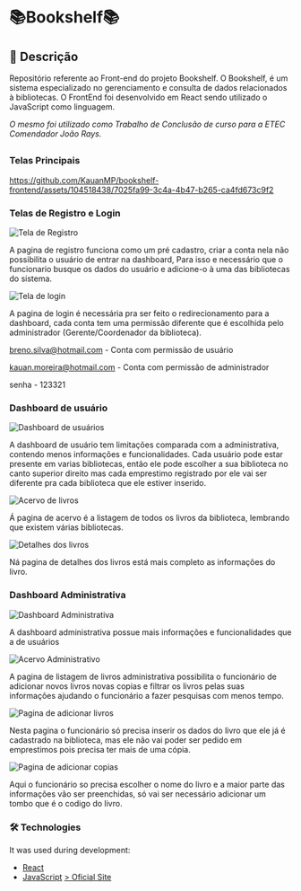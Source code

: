 # 📚Bookshelf📚
## 📖 Descrição
<p>Repositório referente ao Front-end do projeto Bookshelf. O Bookshelf, é um sistema especializado no gerenciamento e consulta de dados relacionados à bibliotecas. O FrontEnd foi desenvolvido em React sendo utilizado o JavaScript como linguagem.</p>
<p><i>O mesmo foi utilizado como Trabalho de Conclusão de curso para a ETEC Comendador João Rays.</i></p>

##

### Telas Principais


https://github.com/KauanMP/bookshelf-frontend/assets/104518438/7025fa99-3c4a-4b47-b265-ca4fd673c9f2


### Telas de Registro e Login

![Tela de Registro](https://github.com/KauanMP/bookshelf-frontend/assets/104518438/e47082fa-ef7a-4168-a3fe-2c4e1318d4fd)


A pagina de registro funciona como um pré cadastro, criar a conta nela não possibilita o usuário de entrar na dashboard, Para isso e necessário que o funcionario busque os dados do usuário e adicione-o à uma das bibliotecas do sistema.



![Tela de login](https://github.com/KauanMP/bookshelf-frontend/assets/104518438/e34b7051-e6e6-404d-92b2-6b01c4e86150)


A pagina de login é necessária pra ser feito o redirecionamento para a dashboard, cada conta tem uma permissão diferente que é escolhida pelo administrador (Gerente/Coordenador da biblioteca).

breno.silva@hotmail.com - Conta com permissão de usuário

kauan.moreira@hotmail.com - Conta com permissão de administrador

senha - 123321



### Dashboard de usuário

![Dashboard de usuários](https://github.com/KauanMP/bookshelf-frontend/assets/104518438/bcc76c97-2abd-4c4a-90cd-530f8fd7961b)


A dashboard de usuário tem limitações comparada com a administrativa, contendo menos informações e funcionalidades. Cada usuário pode estar presente em varias bibliotecas, então ele pode escolher a sua biblioteca no canto superior direito mas cada emprestimo registrado por ele vai ser diferente pra cada biblioteca que ele estiver inserido.



![Acervo de livros](https://github.com/KauanMP/bookshelf-frontend/assets/104518438/d1499d15-265e-4a9b-9ac3-542dc92b88ba)


Á pagina de acervo é a listagem de todos os livros da biblioteca, lembrando que existem várias bibliotecas.



![Detalhes dos livros](https://github.com/KauanMP/bookshelf-frontend/assets/104518438/aa09e482-66fe-4e74-9ebb-fe0836755295)


Ná pagina de detalhes dos livros está mais completo as informações do livro.



### Dashboard Administrativa


![Dashboard Administrativa](https://github.com/KauanMP/bookshelf-frontend/assets/104518438/7b859583-d92c-484c-9c74-d1c0eb2db2d7)


A dashboard administrativa possue mais informações e funcionalidades que a de usuários


![Acervo Administrativo](https://github.com/KauanMP/bookshelf-frontend/assets/104518438/ed005957-9555-4cf0-a873-996114b04dad)


A pagina de listagem de livros administrativa possibilita o funcionário de adicionar novos livros novas copias e filtrar os livros pelas suas informações ajudando o funcionário a fazer pesquisas com menos tempo.



![Pagina de adicionar livros](https://github.com/KauanMP/bookshelf-frontend/assets/104518438/3199a77f-b9f9-4918-a54e-023df7e2537b)


Nesta pagina o funcionário só precisa inserir os dados do livro que ele já é cadastrado na biblioteca, mas ele não vai poder ser pedido em emprestimos pois precisa ter mais de uma cópia.


![Pagina de adicionar copias](https://github.com/KauanMP/bookshelf-frontend/assets/104518438/49d6727c-a1cb-4bac-b48b-4d69478d34ce)


Aqui o funcionário so precisa escolher o nome do livro e a maior parte das informações vão ser preenchidas, só vai ser necessário adicionar um tombo que é o codigo do livro.


### 🛠️ Technologies

It was used during development:
- [React](https://reactjs.org/)
- [JavaScript](https://developer.mozilla.org/en-US/docs/Web/JavaScript)
<a href="bookshelf-preview.vercel.app">> Oficial Site</a>

